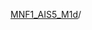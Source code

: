 [MNF1_AIS5_M1d](https://drive.google.com/drive/folders/1BsymtJh_zpxiordx-V9Z9aOM3qXKb9fr?usp=drive_link)/
